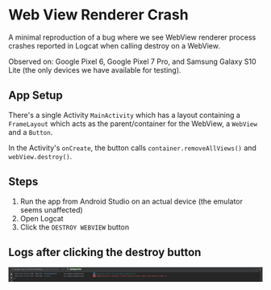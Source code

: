 # Web View Renderer Crash

A minimal reproduction of a bug where we see WebView renderer process crashes reported in Logcat when calling destroy on a WebView.

Observed on: Google Pixel 6, Google Pixel 7 Pro, and Samsung Galaxy S10 Lite (the only devices we have available for testing).

## App Setup

There's a single Activity `MainActivity` which has a layout containing a `FrameLayout` which acts as the parent/container for the WebView, 
a `WebView` and a `Button`.

In the Activity's `onCreate`, the button calls `container.removeAllViews()` and `webView.destroy()`.

## Steps

1. Run the app from Android Studio on an actual device (the emulator seems unaffected)
2. Open Logcat
3. Click the `DESTROY WEBVIEW` button

## Logs after clicking the destroy button

![Logcat screenshot showing error message related to renderer process crash](logcat_screenshot.png "Logcat Screenshot")
